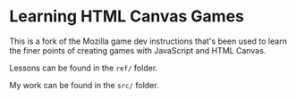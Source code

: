# Learning HTML Canvas Games
This is a fork of the Mozilla game dev instructions that's been used to learn the finer points of creating games with JavaScript and HTML Canvas. 

Lessons can be found in the `ref/` folder.

My work can be found in the `src/` folder. 
